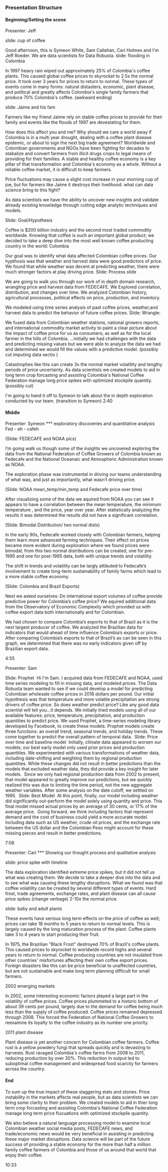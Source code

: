 ### Presentation Structure
#### Beginning/Setting the scene
Presenter: Jeff

slide: cup of coffee

Good afternoon, this is Symeon White, Sam Callahan, Cari Holmes and I'm Jeff Roeder. We are data scientists for Data Robusta.
slide: flooding in Colombia

In 1997 heavy rain wiped out approximately 25% of Colombia's coffee plants. This caused global coffee prices to skyrocket to 2.5x the normal price. It took over 3 years for prices to return to normal. These types of events come in many forms: natural distasters, economic, plant disease, and political and greatly affects Colombia's single family farmers that produce 70% Colombia's coffee.
(awkward ending)

slide: Jaime and his fam

Farmers like my friend Jaime rely on stable coffee prices to provide for their family and events like the floods of 1997 are devestating for them.

How does this affect you and me? Why should we care a world away if Colombia is in a multi year drought, dealing with a coffee plant disease epidemic, or about to sign the next big trade agreement?
Worldwide and Colombian governments and NGOs have been fighting for decades to stabalize and convert farmers from illicit drugs crops to legal means of providing for their families. A stable and healthy coffee economy is a key pillar of that transformation and Colombia's economy as a whole. Without a reliable coffee market, it is difficult to keep farmers.

Price fluctuations may cause a slight cost increase in your morning cup of joe, but for farmers like Jaime it destroys their livelihood.
what can data science bring to this fight?

As data scientists we have the ability to uncover new insights and validate already existing knowledge through cutting edge analytic techniques and models.

Slide: Goal/Hypothesis

Coffee is $200 billion industry and the second most traded commodity worldwide. Knowing that coffee is such an important global product; we decided to take a deep dive into the most well known coffee producting country in the world: Colombia

Our goal was to identify what data affected Colombian coffee prices. Our hypthosis was that weather and harvest data were good predictors of price. We found that while weather was decent at predicting weather, there were much stronger factors at play driving price.
Slide: Process slide

We are going to walk you through our work of in depth domain research, wrangling price and harvest data from FEDECAFE.
We Explored correlation, distribution, and changes over time. We analyzed Colombian history, agricultural processes, political effects on price, production, and inventory.

We modeled using time series analysis of past coffee prices, weather,and harvest data to predict the behavior of future coffee prices.
Slide: Wrangle:

We fused data from Colombian weather stations, national growers reports, and international commodity market activity to paint a clear picture about the impact of coffee price for us as consumers; as well as for the local farmer in the hills of Colombia. ...initially we had  challenges with the data and predicting missing values but we were able to analyze the data we had and determined we would fill the values with a predictive model.
(possibly cut imputing data sectio )

Catastrophes like this can create 3x the normal market volatility and lengthy periods of price uncertainty. As data scientists we created models to aid in long term crop forcasting and assisting Colombia's National Coffee Federation manage long price spikes with optimized stockpile quantity.
(possibly cut)

I'm going to hand it off to Symeon to talk about the in depth exploration conducted by our team.
(transition to Symeon)
2:40
#### Middle

Presenter: Symeon
*** exploratory discoveries and quantitative analysis
Fed - eh - cafeh

(Slide: FEDECAFE and NOAA pics)

I’m going walk us though some of the insights we uncovered exploring the data from the National Federation of Coffee Growers of Colombia known as Fedecafe and the National Oceanaic and Atmospheric Administration known as NOAA.

The exploration phase was instrumental in driving our teams understanding of what was, and just as importantly, what wasn’t driving price.

(Slide: NOAA mean_temp/min_temp and Fedecafe price over time)

After visualizing some of the data we aquired from NOAA you can see it appears to have a correlation between the mean temperature, the minimum temperature , and the price, year over year. After statistically analyzing the results it was determined the results did not have a significant correlation.

(Slide: Bimodal Distribution/ two normal dists)

In the early 90s, Fedecafe worked closely with Colombian farmers, helping them learn more advanced farming techniques.
Their effect on prices became more evident during exploration where we found prices were bimodal; from this two normal distributions can be created, one for pre-1995 and one for post-1995 data, both with unique trends and volatility.

The shift in trends and volatility can be largly attibuted to Fedecafe’s involvement to create long-term sustainability of family farms which lead to a more stable coffee economy.

(Slide: Colombia and Brazil Exports)

Next we asked ourselves: Do international export volumes of coffee provide predictive power for Colombia’s coffee price?
We aquired additional data from the Observatory of Economic Complexity which provided us with coffee export data both internationally and for Colombian.

We had chosen to compare Colombia’s exports to that of Brazil as it is the next largest producer of coffee.
We analyzed the Brazilian data for indicators that would ahead of time influence Colombia’s exports or price.
After comparing Colombia’s exports to that of Brazil’s as can be seen in this graph, we determined that there was no early indicators given off by Brazilian export data.

4:55

Presenter: Sam
 
Slide: Prophet
​
Hi I'm Sam. I acquired data from FEDECAFE and NOAA, used time series modeling to fill in missing data, and modeled prices.
​
The Data Robusta team wanted to see if we could develop a model for predicting Colombian wholesale coffee prices in 2018 dollars per pound. Our initial hypothesis was that temperature and more volatile precipitation are strong drivers of coffee price. So does weather predict price? Like any good data scientist will tell you...it depends.
​
We initially tried models using all of our available features: price, temperature, precipitation, and production quantities to predict price. We used Prophet, a time-series modeling library developed by Facebook, to create these models. Prophet models create three functions: an overall trend, seasonal trends, and holiday trends. These come together to predict the overall pattern of temporal data.
​
Slide: Price over time and baseline model
​
Initially, climate data appeared to worsen our models; our best early model only used prior prices and production quantities. We experimented with various transformations of weather data, including date-shifting and weighting them by regional production quantities. While these changes did not result in better predictions than the models that excluded weather data, they did provide a key insight for later models. 
​
Since we only had regional production data from 2002 to present, that model appeared to greatly improve our predictions, but we quickly realized this was due to limiting the time period, not the new aggregate weather variables.
After some analysis on the date cutoff, we settled on 1995. 
​
Slide: Best Model
​
At this point, finally, our model including weather did significantly out-perform the model solely using quantity and price. This final model missed actual prices by an average of 30 cents, or 17% of the average price.
​
Going forward, we think including factors that represent demand and the cost of business could yield a more accurate model. Including data such as US weather, crude oil prices, and the exchange rate between the US dollar and the Colombian Peso might account for these missing pieces and result in better predictions.


7:08

Presenter: Cari
*** Showing our thought process and qualitative analysis

slide: price spike with timeline

The data exploration identified extreme price spikes, but it did not tell us what was creating them. We decide to take a deeper dive into the data and to see what was causing these lengthy disruptions.
What we found was that coffee volatility can be created by several different types of events. Hard frost, trade agreements, exchange rates, and plant disease can all cause price spikes (change verbage) 2-10x the normal price.

slide: baby and adult plants

These events have serious long term effects on the price of coffee as well; prices can take 18 months to 5 years to return to normal levels. This is largely caused by the long maturation process of the plant. Coffee plants take 3 to 4 years to start producing their fruit.

In 1975, the Brazilian "Black Frost" destroyed 70% of Brazil's coffee plants. This caused prices to skyrocket to worldwide record highs and several years to return to normal. Coffee producing countries are not insulated from other countries' misfortunes affecting their own coffee export prices. Foreign disasters like this can be price beneficial to unaffected countries, but are not sustainable and make long term planning difficult for small farmers.

2002 emerging markets

In 2002, some interesting economic factors played a large part in the volatility of coffee prices. Coffee prices plummeted to a historic bottom of about 39 cents per pound, largely due to the demand for coffee being much less than the supply of coffee produced. Coffee prices remained depressed through 2008. This forced the Federation of National Coffee Growers to reexamine its loyalty to the coffee industry as its number one priority.

2011 plant disease

Plant disease is yet another concern for Colombian coffee farmers. Coffee rust is a yellow powdery fungi that spreads quickly and is devasting to harvests. Rust ravaged Colombia's coffee farms from 2008 to 2011, reducing production by over 30%. This reduction in output led to suboptimal coffee management and widespread food scarcity for farmers across the country.

#### End

To sum up the true impact of these staggering stats and stories.
Price instability in the markets affects real people, but as 
data scientists we can bring some clarity to their problem. We created models to aid in thier long term crop forcasting and assisting Colombia's National Coffee Federation manage long term price flucuations with optimized stockpile quantity.

We also believe a natural language processing model to examine local Colombian weather social media posts, FEDECAFE news, and trade/economic news would be very beneficial in assisting in predicting these major market disruptions. Data science will be part of the future success of providing a stable economy for the more than half a million family coffee farmers of Colombia and those of us around that world that enjoy their coffee.

10:33